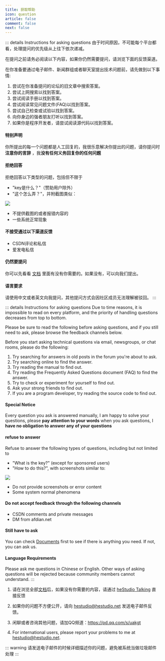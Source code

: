 ```yaml
---
title: 获取帮助
icon: question
article: false
comment: false
next: false
---
```


::: details Instructions for asking questions
由于时间原因，不可能每个平台都看，处理提问的优先级从上往下依次递减。

在提问之前请务必阅读以下内容，如果你仍然需要提问，请浏览下面的反馈渠道。

在你准备要通过电子邮件、新闻群组或者聊天室提出技术问题前，请先做到以下事情:
1. 尝试在你准备提问的论坛的旧文章中搜索答案。
2. 尝试上网搜索以找到答案。
3. 尝试阅读手册以找到答案。
4. 尝试阅读常见问题文件(FAQ)以找到答案。
5. 尝试自己检查或试验以找到答案。
6. 向你身边的强者朋友打听以找到答案。
7. 如果你是程序开发者，请尝试阅读源代码以找到答案。

#### 特别声明
你所提出的每一个问题都是人工回复的，我很乐意解决你提出的问题，请你提问时**注意你的言辞** ，我**没有任何义务回复你的任何问题**

#### 拒绝回答
拒绝回答以下类型的问题，包括但不限于
- "key是什么？"（赞助用户除外）
- "这个怎么弄？"，并附截图类似：

![](https://image.hestudio.net/img/2022/12/11/6395a115191d3.jpg)

- 不提供截图的或者报错内容的
- 一些系统正常现象

#### 不接受通过以下渠道反馈
- CSDN评论和私信
- 爱发电私信

#### 仍然要提问
你可以先看看 [文档](/docs/) 里面有没有你需要的。如果没有，可以向我们提出。

#### 语言要求
请使用中文或者英文向我提问，其他提问方式会因社区成员无法理解被驳回。
:::

::: details Instructions for asking questions
Due to time reasons, it is impossible to read on every platform, and the priority of handling questions decreases from top to bottom.

Please be sure to read the following before asking questions, and if you still need to ask, please browse the feedback channels below.

Before you start asking technical questions via email, newsgroups, or chat rooms, please do the following:
1. Try searching for answers in old posts in the forum you're about to ask.
2. Try searching online to find the answer.
3. Try reading the manual to find out.
4. Try reading the Frequently Asked Questions document (FAQ) to find the answer.
5. Try to check or experiment for yourself to find out.
6. Ask your strong friends to find out.
7. If you are a program developer, try reading the source code to find out.

#### Special Notice
Every question you ask is answered manually, I am happy to solve your questions, please **pay attention to your words** when you ask questions, I **have no obligation to answer any of your questions**

#### refuse to answer
Refuse to answer the following types of questions, including but not limited to
- "What is the key?" (except for sponsored users)
- "How to do this?", with screenshots similar to:

![](https://image.hestudio.net/img/2022/12/11/6395a115191d3.jpg)

- Do not provide screenshots or error content
- Some system normal phenomena

#### Do not accept feedback through the following channels
- CSDN comments and private messages
- DM from afdian.net

#### Still have to ask
You can check [Documents](/docs/) first to see if there is anything you need. If not, you can ask us.

#### Language Requirements
Please ask me questions in Chinese or English. Other ways of asking questions will be rejected because community members cannot understand.
:::

1. 请在浏览全部[文档](/docs/)后，如果没有你需要的内容，请通过 [heStudio Talking](/talking) 直接反馈

2. 如果你的问题不方便公开，请向 [hestudio@hestudio.net](mailto:hestudio@hestudio.net) 发送电子邮件反馈。

3. 闲聊或者咨询其他问题，请加QQ频道：https://pd.qq.com/s/uakgt

4. For international users, please report your problems to me at hestudio@hestudio.net.

::: warning
请发送电子邮件的时候详细描述你的问题，避免被系统当做垃圾邮件处理
:::

<Share colorful />
